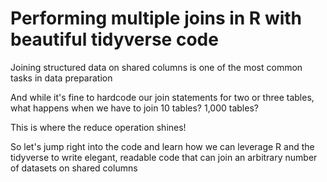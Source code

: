 # Performing multiple joins in R with beautiful tidyverse code

Joining structured data on shared columns is one of the most common tasks in data preparation

And while it's fine to hardcode our join statements for two or three tables, what happens when we have to join 10 tables? 1,000 tables?

This is where the reduce operation shines!

So let's jump right into the code and learn how we can leverage R and the tidyverse to write elegant, readable code that can join an arbitrary number of datasets on shared columns 
